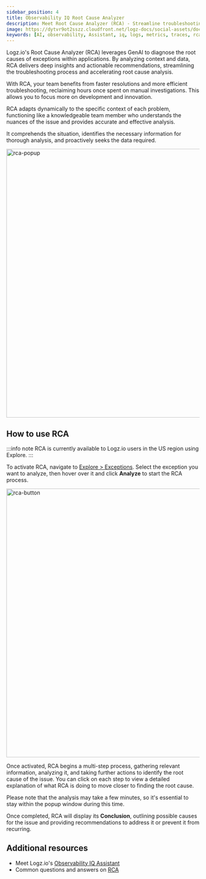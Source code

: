 ```yaml
---
sidebar_position: 4
title: Observability IQ Root Cause Analyzer
description: Meet Root Cause Analyzer (RCA) - Streamline troubleshooting with step-by-step insights and recommendations.
image: https://dytvr9ot2sszz.cloudfront.net/logz-docs/social-assets/docs-social.jpg
keywords: [AI, observability, Assistant, iq, logs, metrics, traces, rca, root cause analysis, root cause, analysis, services, logz.io]
---
```


Logz.io's Root Cause Analyzer (RCA) leverages GenAI to diagnose the root causes of exceptions within applications. By analyzing context and data, RCA delivers deep insights and actionable recommendations, streamlining the troubleshooting process and accelerating root cause analysis.

With RCA, your team benefits from faster resolutions and more efficient troubleshooting, reclaiming hours once spent on manual investigations. This allows you to focus more on development and innovation.

RCA adapts dynamically to the specific context of each problem, functioning like a knowledgeable team member who understands the nuances of the issue and provides accurate and effective analysis.

It comprehends the situation, identifies the necessary information for thorough analysis, and proactively seeks the data required.

<img src="https://dytvr9ot2sszz.cloudfront.net/logz-docs/rca/rca-aug26.png" alt="rca-popup" width="700"/>


## How to use RCA

:::info note
RCA is currently available to Logz.io users in the US region using Explore.
:::


To activate RCA, navigate to [Explore > Exceptions](https://app.logz.io/#/dashboard/explore). Select the exception you want to analyze, then hover over it and click **Analyze** to start the RCA process.

<img src="https://dytvr9ot2sszz.cloudfront.net/logz-docs/rca/rca-button-aug26.png" alt="rca-button" width="700"/>

Once activated, RCA begins a multi-step process, gathering relevant information, analyzing it, and taking further actions to identify the root cause of the issue. You can click on each step to view a detailed explanation of what RCA is doing to move closer to finding the root cause.

Please note that the analysis may take a few minutes, so it's essential to stay within the popup window during this time.

Once completed, RCA will display its **Conclusion**, outlining possible causes for the issue and providing recommendations to address it or prevent it from recurring.

<h2 id="additional"> Additional resources</h2>

* Meet Logz.io's [Observability IQ Assistant](/docs/user-guide/observability/assistantiq)
* Common questions and answers on [RCA](/docs/user-guide/observability/rca-faq)